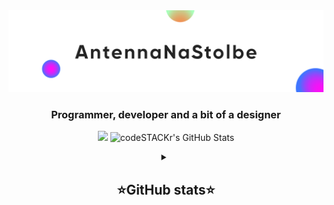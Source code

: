 <img src="assets/antenna_na_stolbe_fon_new.svg" alt="AntennaNaStolbe">

<h3 align="center">Programmer, developer and a bit of a designer</h3>

<p align="center">
 <a href="https://t.me/antenna_na_stolbe"><img src="https://img.shields.io/badge/-Telegram-blue?style=flat&logo=Telegram&logoColor=white" /></a>
 <img alt="codeSTACKr's GitHub Stats" src="https://komarev.com/ghpvc/?username=your-github-AntennaNaStolbe&color=green" />
</p>


<details align="center">
  <summary><h2><b>⭐GitHub stats⭐</b></h2></summary>
  <p>
   <img alt="codeSTACKr's GitHub Stats" src="https://github-readme-stats.vercel.app/api/top-langs/?username=AntennaNaStolbe&layout=compact&theme=dark" />  
   <br>
   <img alt="codeSTACKr's GitHub Stats" src="https://github-readme-stats.vercel.app/api?username=AntennaNaStolbe&show_icons=true&theme=dark" />
   <br>
   <img src="https://metrics.lecoq.io/AntennaNaStolbe" />
  </p>
</details>
